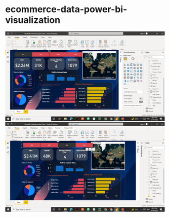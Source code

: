 # ecommerce-data-power-bi-visualization
![not](https://raw.githubusercontent.com/Abhijit-Barik01/ecommerce-data-power-bi-visualization/main/Screenshot%20(938).png?raw=true)
![not1](https://raw.githubusercontent.com/Abhijit-Barik01/ecommerce-data-power-bi-visualization/main/Screenshot%20(939).png?raw=true)
